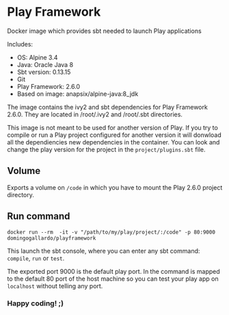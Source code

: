 # Play Framework 

Docker image which provides sbt needed to launch Play applications

Includes: 

- OS: Alpine 3.4
- Java: Oracle Java 8
- Sbt version: 0.13.15
- Git
- Play Framework: 2.6.0
- Based on image: anapsix/alpine-java:8_jdk

The image contains the ivy2 and sbt dependencies for Play Framework 2.6.0. They are located in /root/.ivy2 and /root/.sbt directories. 

This image is not meant to be used for another version of Play. If you try to compile or run a Play project configured for another version it will donwload all the dependiencies new dependencies in the container. You can look and change the play version for the project in the `project/plugins.sbt` file.

## Volume

Exports a volume on `/code` in which you have to mount the Play 2.6.0 project directory.

## Run command

```
docker run --rm  -it -v "/path/to/my/play/project/:/code" -p 80:9000 domingogallardo/playframework
```

This launch the sbt console, where you can enter any sbt command: `compile`, `run` or `test`.

The exported port 9000 is the default play port. In the command is mapped to the default 80 port of the host machine so you can test your play app on `localhost` without telling any port.

### Happy coding! ;)
